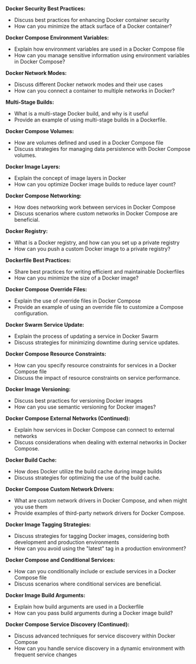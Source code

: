 **Docker Security Best Practices:**
 - Discuss best practices for enhancing Docker container security
 - How can you minimize the attack surface of a Docker container?

**Docker Compose Environment Variables:**
 - Explain how environment variables are used in a Docker Compose file
 - How can you manage sensitive information using environment variables in Docker Compose?

**Docker Network Modes:**
 - Discuss different Docker network modes and their use cases
 - How can you connect a container to multiple networks in Docker?

**Multi-Stage Builds:**
 - What is a multi-stage Docker build, and why is it useful
 - Provide an example of using multi-stage builds in a Dockerfile.

**Docker Compose Volumes:**
 - How are volumes defined and used in a Docker Compose file
 - Discuss strategies for managing data persistence with Docker Compose volumes.

**Docker Image Layers:**
 - Explain the concept of image layers in Docker
 - How can you optimize Docker image builds to reduce layer count?

**Docker Compose Networking:**
 - How does networking work between services in Docker Compose
 - Discuss scenarios where custom networks in Docker Compose are beneficial.

**Docker Registry:**
 - What is a Docker registry, and how can you set up a private registry
 - How can you push a custom Docker image to a private registry?

**Dockerfile Best Practices:**
 - Share best practices for writing efficient and maintainable Dockerfiles
 - How can you minimize the size of a Docker image?

**Docker Compose Override Files:**
 - Explain the use of override files in Docker Compose
 - Provide an example of using an override file to customize a Compose configuration.

**Docker Swarm Service Update:**
 - Explain the process of updating a service in Docker Swarm
 - Discuss strategies for minimizing downtime during service updates.

**Docker Compose Resource Constraints:**
 - How can you specify resource constraints for services in a Docker Compose file
 - Discuss the impact of resource constraints on service performance.

**Docker Image Versioning:**
 - Discuss best practices for versioning Docker images
 - How can you use semantic versioning for Docker images?

**Docker Compose External Networks (Continued):**
 - Explain how services in Docker Compose can connect to external networks
 - Discuss considerations when dealing with external networks in Docker Compose.

**Docker Build Cache:**
 - How does Docker utilize the build cache during image builds
 - Discuss strategies for optimizing the use of the build cache.

**Docker Compose Custom Network Drivers:**
 - What are custom network drivers in Docker Compose, and when might you use them
 - Provide examples of third-party network drivers for Docker Compose.

**Docker Image Tagging Strategies:**
 - Discuss strategies for tagging Docker images, considering both development and production environments
 - How can you avoid using the "latest" tag in a production environment?

**Docker Compose and Conditional Services:**
 - How can you conditionally include or exclude services in a Docker Compose file
 - Discuss scenarios where conditional services are beneficial.

**Docker Image Build Arguments:**
 - Explain how build arguments are used in a Dockerfile
 - How can you pass build arguments during a Docker image build?

**Docker Compose Service Discovery (Continued):**
 - Discuss advanced techniques for service discovery within Docker Compose
 - How can you handle service discovery in a dynamic environment with frequent service changes
